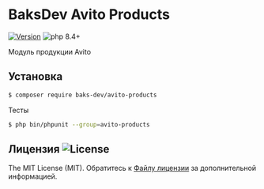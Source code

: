 # BaksDev Avito Products

[![Version](https://img.shields.io/badge/version-7.2.6-blue)](https://github.com/baks-dev/avito-products/releases)
![php 8.4+](https://img.shields.io/badge/php-min%208.4-red.svg)

Модуль продукции Avito

## Установка

``` bash
$ composer require baks-dev/avito-products
```

Тесты

``` bash
$ php bin/phpunit --group=avito-products
```

## Лицензия ![License](https://img.shields.io/badge/MIT-green)

The MIT License (MIT). Обратитесь к [Файлу лицензии](LICENSE.md) за дополнительной информацией.

